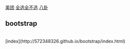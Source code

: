 [美团](http://572348326.github.io/html+css/美团.html)
[全选全不选](http://572348326.github.io/javascript/全选全不选效果.html)
[八卦](http://572348326.github.io/html+css/八卦.html)
<h2>bootstrap</h2><br/>
[index](http://572348326.github.io/bootstrap/index.html)
